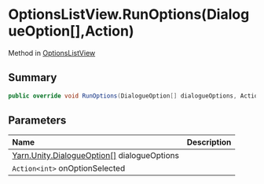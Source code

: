# OptionsListView.RunOptions(DialogueOption[],Action<int>)

Method in [OptionsListView](/docs/api/csharp/yarn.unity.optionslistview.md)

## Summary



```csharp
public override void RunOptions(DialogueOption[] dialogueOptions, Action<int> onOptionSelected)
```

## Parameters

|Name|Description|
|:---|:---|
|[Yarn.Unity.DialogueOption\[\]](/docs/api/csharp/yarn.unity.dialogueoption.md) dialogueOptions||
|`Action<int>` onOptionSelected||

